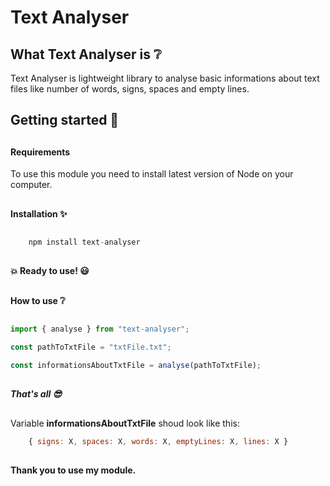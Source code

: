 # Text Analyser

## What Text Analyser is :grey_question:

Text Analyser is lightweight library to analyse basic informations about text files like number of words, signs, spaces and empty lines.

## Getting started :rocket:

##

#### Requirements

To use this module you need to install latest version of Node on your computer.

##

#### Installation :sparkles:

##

```javascript
    npm install text-analyser
```

##

#### :boom: Ready to use! :smiley:

##

#### How to use :grey_question:

##

```javascript
import { analyse } from "text-analyser";

const pathToTxtFile = "txtFile.txt";

const informationsAboutTxtFile = analyse(pathToTxtFile);
```

##

##### That's all :sunglasses:

##

Variable **informationsAboutTxtFile** shoud look like this:

```javascript
    { signs: X, spaces: X, words: X, emptyLines: X, lines: X }
```

##

#### Thank you to use my module.
